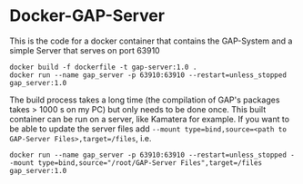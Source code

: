 # Docker-GAP-Server
 This is the code for a docker container that contains the GAP-System and a simple Server that serves on port 63910
```[bash]
docker build -f dockerfile -t gap-server:1.0 .
docker run --name gap_server -p 63910:63910 --restart=unless_stopped gap_server:1.0
```
The build process takes a long time (the compilation of GAP's packages takes > 1000 s on my PC) but only needs to be done once.
This built container can be run on a server, like Kamatera for example.
If you want to be able to update the server files add `--mount type=bind,source=<path to GAP-Server Files>,target=/files`, i.e. 
```[bash]
docker run --name gap_server -p 63910:63910 --restart=unless_stopped --mount type=bind,source="/root/GAP-Server Files",target=/files gap_server:1.0 
```
